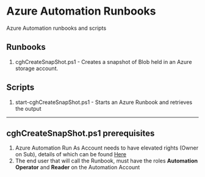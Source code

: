 # Azure Automation Runbooks

Azure Automation runbooks and scripts

## Runbooks
1. cghCreateSnapShot.ps1 - Creates a snapshot of Blob held in an Azure storage account.

## Scripts
1. start-cghCreateSnapShot.ps1 - Starts an Azure Runbook and retrieves the output

---

## cghCreateSnapShot.ps1 prerequisites

1. Azure Automation Run As Account needs to have elevated rights (Owner on Sub), details of which can be found [Here](https://blogs.msdn.microsoft.com/hsirtl/2018/02/28/use-azure-automation-for-creating-resource-groups-despite-having-limited-permissions-only/)
2. The end user that will call the Runbook, must have the roles **Automation Operator** and **Reader** on the Automation Account
